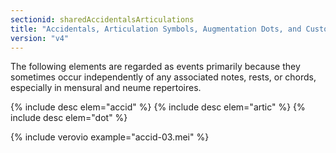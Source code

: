 ```yaml
---
sectionid: sharedAccidentalsArticulations
title: "Accidentals, Articulation Symbols, Augmentation Dots, and Custos Signs"
version: "v4"
---
```


The following elements are regarded as events primarily because they sometimes occur independently of any associated notes, rests, or chords, especially in mensural and neume repertoires.

{% include desc elem="accid" %}
{% include desc elem="artic" %}
{% include desc elem="dot" %}

{% include verovio example="accid-03.mei" %}
